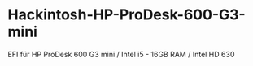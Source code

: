 # Hackintosh-HP-ProDesk-600-G3-mini
EFI für HP ProDesk 600 G3 mini / Intel i5 - 16GB RAM / Intel HD 630
